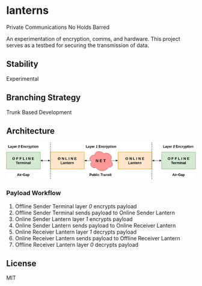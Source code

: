 # lanterns

Private Communications No Holds Barred

An experimentation of encryption, comms, and hardware. This project serves as a testbed for securing the transmission of data.

## Stability

Experimental

## Branching Strategy

Trunk Based Development

## Architecture

![lanterns architecture](assets/lanterns-architecture.png)

### Payload Workflow

1. Offline Sender Terminal layer *0* encrypts payload
2. Offline Sender Terminal sends payload to Online Sender Lantern
3. Online Sender Lantern layer *1* encrypts payload
4. Online Sender Lantern sends payload to Online Receiver Lantern
5. Online Receiver Lantern layer *1* decrypts payload
6. Online Receiver Lantern sends payload to Offline Receiver Lantern
7. Offline Receiver Lantern layer *0* decrypts payload

## License

MIT
